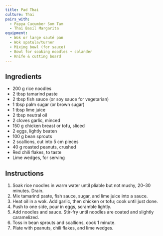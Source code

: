 ```yaml
---
title: Pad Thai
culture: Thai
pairs_with:
  - Papya Cucumber Som Tam
  - Thai Basil Margarita
equipment:
  - Wok or large sauté pan
  - Wok spatula/turner
  - Mixing bowl (for sauce)
  - Bowl for soaking noodles + colander
  - Knife & cutting board
---
```


## Ingredients
- 200 g rice noodles
- 2 tbsp tamarind paste
- 2 tbsp fish sauce (or soy sauce for vegetarian)
- 1 tbsp palm sugar (or brown sugar)
- 1 tbsp lime juice
- 2 tbsp neutral oil
- 2 cloves garlic, minced
- 150 g chicken breast or tofu, sliced
- 2 eggs, lightly beaten
- 100 g bean sprouts
- 2 scallions, cut into 5 cm pieces
- 40 g roasted peanuts, crushed
- Red chili flakes, to taste
- Lime wedges, for serving

## Instructions
1. Soak rice noodles in warm water until pliable but not mushy, 20–30 minutes. Drain.
2. Mix tamarind paste, fish sauce, sugar, and lime juice into a sauce.
3. Heat oil in a wok. Add garlic, then chicken or tofu; cook until just done.
4. Push to one side, pour in eggs, scramble lightly.
5. Add noodles and sauce. Stir-fry until noodles are coated and slightly caramelized.
6. Toss in bean sprouts and scallions, cook 1 minute.
7. Plate with peanuts, chili flakes, and lime wedges.
